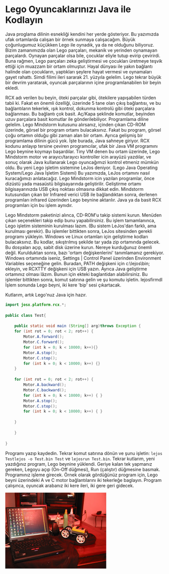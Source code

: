 # Lego Oyuncaklarınızı Java ile Kodlayın

Java proglama dilinin esnekliği kendini her yerde gösteriyor. Bu
yazımızda ufak ortamlarda calışan bir örnek sunmaya calışacağım.
Büyük çoğunlugumuz küçükken Lego ile oynadık, ya da ne olduğunu
biliyoruz. Bizim zamanımızda olan Lego parçaları, mekanik ve yerinden
oynamayan parçalardı. Oynayan parçalar olsa bile, çocuklar eliyle
tutup evirip çevirirdi. Buna rağmen, Lego parçaları zeka geliştirmesi
ve çocukları üretmeye teşvik ettiği için muazzam bir ortam
olmuştur. Hayal dünyası ile yakın bağlantı halinde olan çocukların,
yaptıkları şeylere hayat vermesi ve oynamaları gayet rahattı.  Simdi
filimi ileri sararak 21. yüzyıla gelelim. Lego tekrar büyük bir devrim
yaratarak, oyuncak parçalarının içine programlanabilen bir beyin
ekledi.

RCX adı verilen bu beyin, öteki parçalar gibi, ötekilere yapışabilen
türden tabii ki. Fakat en önemli özelliği, üzerinde 5 tane olan çıkış
bağlantısı, ve bu bağlantıların tekerlek, ışık kontrol, dokunma
kontrolü gibi öteki parçalara bağlanması. Bu bağlantı çok
basit. Aç/Kapa şeklinde komutlar, beyinden uzuv parçalara basit
komutlar ile gönderilebiliyor.  Programlama diline gelelim. Lego
Mindstorm kutusunu alırsanız, içinden çıkan CD-ROM üzerinde, görsel
bir program ortamı bulacaksınız. Fakat bu program, görsel çoğu ortamın
olduğu gibi zaman alan bir ortam. Ayrıca gelişmiş bir programlama
dilinin gücü yok.  İşte burada, Java sahneye giriyor. RCX kodunu
anlayıp tersine çeviren programcılar, ufak bir Java VM programını Lego
beynine koymayı başardılar. Tiny VM denen bu ortam üzerinde, Lego
Mindstorm motor ve arayıcı/tarayıcı kontroller icin arayüzü yazdılar,
ve sonuç olarak Java kullanarak Lego oyuncağımızi kontrol etmeniz
mümkün oldu. Bu yeni Lego işletim sistemine LeJos deniyor. (Lego Java
Operating System/Lego Java İşletim Sistemi) Bu yazımızda, LeJos
ortamını nasıl kuracağımızı anlatacağız.  Lego Mindstorm icin yazılan
programlar, önce dizüstü yada masaüstü bilgisayarında
geliştirilir. Geliştirme ortamı bilgisayarınızda USB çıkış noktası
olmasına dikkat edin. Mindstorm kutusundan çıkan bir İnfrared verici
USB ile bağlandıktan sonra, derlenen programları infrared üzerinden
Lego beynine aktarılır. Java ya da basit RCX programları için bu işlem
aynıdır.

Lego Mindstorm paketinizi alınca, CD-ROM'u takip sistemi
kurun. Menüden çıkan seçenekleri takip edip bunu yapabilirsiniz. Bu
işlem tamamlanınca, Lego işletim sisteminin kurulması lazım. (Bu
sistem LeJos'dan farklı, ama kurulması gerekir).  Bu işlemler
bittikten sonra, LeJos sitesinden gerekli programı yükleyin. Windows
ve Linux ortamları için geliştirme kodları bulacaksınız. Bu kodlar,
sıkıştrılmış şekilde tar yada zip ortamında gelecek. Bu dosyaları
açıp, sabit disk üzerine kurun. Nereye kurduğunuz önemli değil.
Kurulduktan sonra, bazı 'ortam değişkenlerini' tanımlamanız
gerekiyor. Windows ortamında iseniz, Settings | Control Panel
üzerinden Environment Variables seçeneğine gelin. Buradan, PATH
değişkeni için c:\lejos\bin; ekleyin, ve RCXTTY değişkeni için USB
yazın.  Ayrıca Java geliştirme ortamınız olması lâzım. Bunun için
ekteki baglantidan alabilirsiniz.  Bu işlemler bittikten sonra, komut
satırına gelin ve şu komutu işletin.  lejosfirmdl İşlem sonunda Lego
beyni, iki kere 'bip' sesi çıkartacak.

Kutlarım, artık Lego'nuz Java için hazır.

```java
import josx.platform.rcx.*;

public class Test{

    public static void main (String[] arg)throws Exception {
	for (int rot = 0; rot < 2; rot++) {
	    Motor.A.forward();
	    Motor.C.forward();
	    for (int k = 0; k < 10000; k++){}
	    Motor.A.stop();
	    Motor.C.stop();
	    for (int k = 0; k < 10000; k++) {}
	}

	for (int rot = 0; rot < 2; rot++) {
	    Motor.A.backward();
	    Motor.C.backward();
	    for (int k = 0; k < 10000; k++) { }
	    Motor.A.stop();
	    Motor.C.stop();
	    for (int k = 0; k < 10000; k++) { }

	}

    }

}
```

Programı yazıp kaydedin. Tekrar komut satırına dönün ve şunu işletin:
`lejos Testlejos -o Test.bin Test` ve `lejosrun Test.bin`. Tekrar
kutlarım, yeni yazdığınız program, Lego beynine yüklendi. Geriye kalan
tek yapmanız gereken, Legoyu açıp (On-Off düğmesi), Run (çalıştır)
düğmesine basmak. Programınız işleme girecek.  Örnek olarak gördüğünüz
program için, Lego beyni üzerindeki A ve C motor bağlantılarını iki
tekerleğe baglayın. Program çalışınca, oyuncak arabanız iki kere
ileri, iki gere geri gidecek.

![](lego.jpg)

